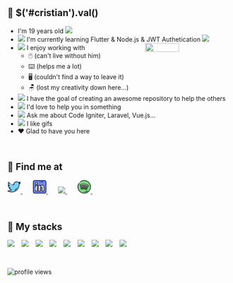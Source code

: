 ## 📣 $('#cristian').val() 

- I'm 19 years old <img src="https://emojis.slackmojis.com/emojis/images/1488512507/1804/aaw_yeah.gif?1488512507" width="30"> 
- <img src="https://emojis.slackmojis.com/emojis/images/1536351075/4595/blob-turtle.gif?1536351075" width="30"> 
  I'm currently learning Flutter & Node.js & JWT Authetication <img src="https://emojis.slackmojis.com/emojis/images/1584726375/8272/blob-cool.gif?1584726375" width="30"> 
  <img width="40%" height="30%" src="https://media.giphy.com/media/Wm8h2gyEY8VnJeru6f/giphy.gif" align=right>
- <img src="https://media.giphy.com/media/WUlplcMpOCEmTGBtBW/giphy.gif" width="30">  I enjoy working with
  - 🖱️ (can't live without him)
  - ⌨️ (helps me a lot)
  - 🖥️ (couldn't find a way to leave it)
  - 🪑 (lost my creativity down here...)
- <img src="https://emojis.slackmojis.com/emojis/images/1579644131/7581/elmofire.gif?1579644131" width="30"> I have the goal of creating an awesome repository to help the others 
- <img src="https://emojis.slackmojis.com/emojis/images/1575409644/7248/baby-yoda-soup.gif?1575409644" width="30"> I'd love to help you in something 
- <img src="https://emojis.slackmojis.com/emojis/images/1602241199/10777/keanu-thanks.gif?1602241199" width="30"> Ask me about Code Igniter, Laravel, Vue.js...
- <img src="https://emojis.slackmojis.com/emojis/images/1523609596/3783/dancing_dog.gif?1523609596" width="30"> I like gifs 
- ❤️ Glad to have you here

<p> &nbsp;&nbsp;&nbsp;&nbsp;&nbsp; </p>

## 📌 Find me at
<p align="left">
  <a href="https://twitter.com/od_cristian" target="_blank">
    <img height="30" src="https://raw.githubusercontent.com/AbhishekMaira10/AbhishekMaira10/master/Resources/png/twitter.png?raw=true">
  </a>&nbsp;&nbsp;&nbsp;&nbsp;&nbsp;
  <a href="https://www.linkedin.com/in/cristian-eduardo-da-silva-596385197/" target="_blank">
    <img height="30" src="https://raw.githubusercontent.com/AbhishekMaira10/AbhishekMaira10/master/linkedin.png?raw=true">
  </a>&nbsp;&nbsp;&nbsp;&nbsp;&nbsp;
  <a href="https://www.instagram.com/od_cristian/" target="_blank">
    <img height="30" src="https://image.flaticon.com/icons/svg/725/725278.svg">
  </a>&nbsp;&nbsp;&nbsp;&nbsp;&nbsp;
  <a href="https://open.spotify.com/user/22pgeqb446mlg7tpixg7sla7a?si=QJivUTOwRUahvmK9K24JSw" target="_blank">
    <img height="30" src="https://raw.githubusercontent.com/AbhishekMaira10/AbhishekMaira10/master/Resources/png/spotify.png?raw=true">
  </a>&nbsp;&nbsp;&nbsp;&nbsp;&nbsp;
</p>

<p> &nbsp;&nbsp;&nbsp;&nbsp;&nbsp; </p>

## 🚀 My stacks
<p align="left">
  <img src="https://emojis.slackmojis.com/emojis/images/1599551048/10416/elephpant.png?1599551048" heigth="35" width="35">&nbsp;&nbsp;&nbsp;
  <img src="https://emojis.slackmojis.com/emojis/images/1536564516/4640/laravel.png?1536564516" heigth="35" width="35">&nbsp;&nbsp;&nbsp;
  <img src="https://emojis.slackmojis.com/emojis/images/1450441296/151/javascript.png?1450441296" heigth="35" width="35">&nbsp;&nbsp;&nbsp;
  <img src="https://emojis.slackmojis.com/emojis/images/1483052921/1537/vue.png?1483052921" heigth="35" width="35">&nbsp;&nbsp;&nbsp;
  <img src="https://emojis.slackmojis.com/emojis/images/1536564030/4639/jquery.png?1536564030" heigth="35" width="35">&nbsp;&nbsp;&nbsp;
  <img src="https://emojis.slackmojis.com/emojis/images/1533423362/4417/flutter.png?1533423362" heigth="35" width="35">&nbsp;&nbsp;&nbsp;
  <img src="https://emojis.slackmojis.com/emojis/images/1535719209/4570/dartlang.png?1535719209" heigth="35" width="35">&nbsp;&nbsp;&nbsp;
  <img src="https://emojis.slackmojis.com/emojis/images/1533733488/4439/mysql.png?1533733488" heigth="35" width="35">&nbsp;&nbsp;&nbsp;
  <img src="https://emojis.slackmojis.com/emojis/images/1588895440/8944/vscode.png?1588895440" heigth="35" width="35">&nbsp;&nbsp;&nbsp;
</p>

<p> &nbsp;&nbsp;&nbsp;&nbsp;&nbsp; </p>

<p align="left">
  <img src="https://gpvc.arturio.dev/cristianslv" alt="profile views">
</p>

<!--
**odCristian/odCristian** is a ✨ _special_ ✨ repository because its `README.md` (this file) appears on your GitHub profile.

Here are some ideas to get you started:

- 🔭 I’m currently working on ...
- 🌱 I’m currently learning ...
- 👯 I’m looking to collaborate on ...
- 🤔 I’m looking for help with ...
- 💬 Ask me about ...
- 📫 How to reach me: ...
- 😄 Pronouns: ...
- ⚡ Fun fact: ...
-->


